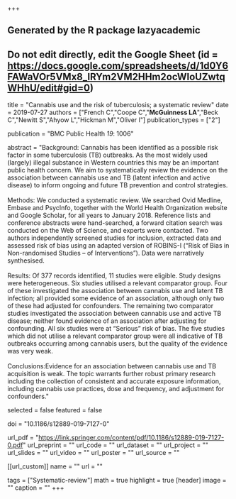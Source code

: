 +++
## Generated by the R package lazyacademic
## Do not edit directly, edit the Google Sheet (id = https://docs.google.com/spreadsheets/d/1d0Y6FAWaVOr5VMx8_lRYm2VM2HHm2ocWIoUZwtqWHhU/edit#gid=0)

title = "Cannabis use and the risk of tuberculosis; a systematic review"
date = 2019-07-27
authors = ["French C","Coope C","**McGuinness LA**","Beck C","Newitt S","Ahyow L","Hickman M","Oliver I"]
publication_types = ["2"]

publication = "BMC Public Health *19*: 1006"

abstract = "Background: Cannabis has been identified as a possible risk factor in some tuberculosis (TB) outbreaks. As the most widely used (largely) illegal substance in Western countries this may be an important public health concern. We aim to systematically review the evidence on the association between cannabis use and TB (latent infection and active disease) to inform ongoing and future TB prevention and control strategies. <br><br>Methods: We conducted a systematic review. We searched Ovid Medline, Embase and PsycInfo, together with the World Health Organization website and Google Scholar, for all years to January 2018. Reference lists and conference abstracts were hand-searched, a forward citation search was conducted on the Web of Science, and experts were contacted. Two authors independently screened studies for inclusion, extracted data and assessed risk of bias using an adapted version of ROBINS-I (“Risk of Bias in Non-randomised Studies – of Interventions”). Data were narratively synthesised. <br><br>Results: Of 377 records identified, 11 studies were eligible. Study designs were heterogeneous. Six studies utilised a relevant comparator group. Four of these investigated the association between cannabis use and latent TB infection; all provided some evidence of an association, although only two of these had adjusted for confounders. The remaining two comparator studies investigated the association between cannabis use and active TB disease; neither found evidence of an association after adjusting for confounding. All six studies were at “Serious” risk of bias. The five studies which did not utilise a relevant comparator group were all indicative of TB outbreaks occurring among cannabis users, but the quality of the evidence was very weak. <br><br>Conclusions:Evidence for an association between cannabis use and TB acquisition is weak. The topic warrants further robust primary research including the collection of consistent and accurate exposure information, including cannabis use practices, dose and frequency, and adjustment for confounders."

selected = false
featured = false

doi = "10.1186/s12889-019-7127-0"

url_pdf = "https://link.springer.com/content/pdf/10.1186/s12889-019-7127-0.pdf"
url_preprint = ""
url_code = ""
url_dataset = ""
url_project = ""
url_slides = ""
url_video = ""
url_poster = ""
url_source = ""

[[url_custom]]
name = ""
url =  ""

tags = ["Systematic-review"]
math = true
highlight = true
[header]
image = ""
caption = ""
+++
